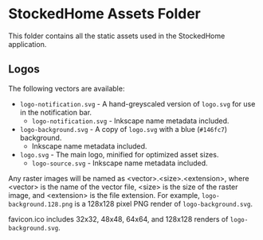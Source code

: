 # StockedHome Assets Folder

This folder contains all the static assets used in the StockedHome application.

## Logos

The following vectors are available:
* `logo-notification.svg` - A hand-greyscaled version of `logo.svg` for use in the notification bar.
    * `logo-notification.svg` - Inkscape name metadata included.
* `logo-background.svg` - A copy of `logo.svg` with a blue (`#146fc7`) background.
    * Inkscape name metadata included.
* `logo.svg` - The main logo, minified for optimized asset sizes.
    * `logo-source.svg` - Inkscape name metadata included.

Any raster images will be named as &lt;vector&gt;.&lt;size&gt;.&lt;extension&gt;, where &lt;vector&gt; is the name of the vector file, &lt;size&gt; is the size of the raster image, and &lt;extension&gt; is the file extension. For example, `logo-background.128.png` is a 128x128 pixel PNG render of `logo-background.svg`.

favicon.ico includes 32x32, 48x48, 64x64, and 128x128 renders of `logo-background.svg`.
